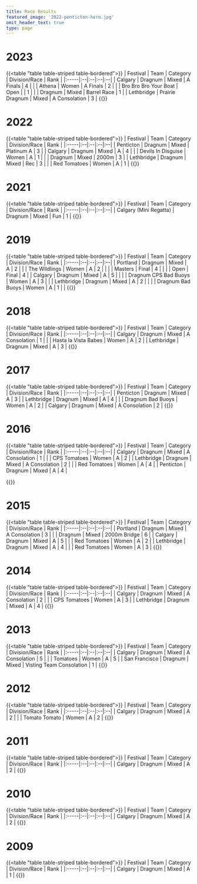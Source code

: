 ```yaml
---
title: Race Results
featured_image: '2022-penticton-hero.jpg'
omit_header_text: true
type: page
---
```


# 2023

{{<table "table table-striped table-bordered">}}
| Festival | Team | Category | Division/Race | Rank | 
|:-----|:--|:--|:--|:--|
| Calgary | Dragnum | Mixed | A Finals | 4 |
|  | Athena | Women | A Finals | 2 |
|  | Bro Bro Bro Your Boat | Open | | 1 | 
|  | Dragnum | Mixed | Barrel Race | 1 |
| Lethbridge | Prairie Dragnum | Mixed | A Consolation | 3 |
{{</table>}}

# 2022

{{<table "table table-striped table-bordered">}}
| Festival | Team | Category | Division/Race | Rank | 
|:-----|:--|:--|:--|:--|
| Penticton | Dragnum | Mixed | Platinum A | 3 |
| Calgary | Dragnum | Mixed | A | 4 |
|  | Devils In Disguise | Women | A | 1 |
|  | Dragnum | Mixed | 2000m | 3 |
| Lethbridge | Dragnum | Mixed | Rec | 3 |
|  | Red Tomatoes | Women | A | 1 |
{{</table>}}

# 2021

{{<table "table table-striped table-bordered">}}
| Festival | Team | Category | Division/Race | Rank | 
|:-----|:--|:--|:--|:--|
| Calgary (Mini Regatta) | Dragnum | Mixed | Fun | 1 |
{{</table>}}

# 2019

{{<table "table table-striped table-bordered">}}
| Festival | Team | Category | Division/Race | Rank | 
|:-----|:--|:--|:--|:--|
| Portland | Dragnum | Mixed | A | 2 | 
|  | The Wildlings | Women | A | 2 | 
|  | | Masters | Final | 4 | 
|  | | Open | Final | 4 | 
| Calgary | Dragnum | Mixed | A | 5 |  |
|  | Dragnum CPS Bad Buoys | Women | A | 3 |  |
| Lethbridge | Dragnum | Mixed | A | 2 |  |
|  | Dragnum Bad Buoys | Women | A | 1 |  |
{{</table>}}

# 2018

{{<table "table table-striped table-bordered">}}
| Festival | Team | Category | Division/Race | Rank | 
|:-----|:--|:--|:--|:--|
| Calgary | Dragnum | Mixed | A Consolation | 1 | 
|  | Hasta la Vista Babes | Women | A | 2 | 
| Lethbridge | Dragnum | Mixed | A | 3 | 
{{</table>}}

# 2017

{{<table "table table-striped table-bordered">}}
| Festival | Team | Category | Division/Race | Rank | 
|:-----|:--|:--|:--|:--|
| Penticton | Dragnum | Mixed | A | 3 | 
| Lethbridge | Dragnum | Mixed | A | 4 | 
| | Dragnum Bad Buoys | Women | A | 2 | 
| Calgary | Dragnum | Mixed | A Consolation | 2 | 
{{</table>}}

# 2016

{{<table "table table-striped table-bordered">}}
| Festival | Team | Category | Division/Race | Rank | 
|:-----|:--|:--|:--|:--|
| Calgary | Dragnum | Mixed | A Consolation | 1 |
| | CPS Tomatoes | Women | A | 2 |
| Lethbridge | Dragnum | Mixed | A Consolation | 2 |
| | Red Tomatoes | Women | A | 4 |
| Penticton | Dragnum | Mixed | A | 4 |

{{</table>}}

# 2015

{{<table "table table-striped table-bordered">}}
| Festival | Team | Category | Division/Race | Rank | 
|:-----|:--|:--|:--|:--|
| Portland | Dragnum | Mixed | A Consolation | 3 | 
|  | Dragnum | Mixed | 2000m Bridge | 6 | 
| Calgary | Dragnum | Mixed | A | 5 | 
| | Red Tomatoes | Women | A | 2 | 
| Lethbridge | Dragnum | Mixed | A | 4 | 
| | Red Tomatoes | Women | A | 3 | 
{{</table>}}

# 2014

{{<table "table table-striped table-bordered">}}
| Festival | Team | Category | Division/Race | Rank | 
|:-----|:--|:--|:--|:--|
| Calgary | Dragnum | Mixed | A Consolation | 2 |
| | CPS Tomatoes | Women | A | 3 |
| Lethbridge | Dragnum | Mixed | A | 4 |
{{</table>}}

# 2013

{{<table "table table-striped table-bordered">}}
| Festival | Team | Category | Division/Race | Rank | 
|:-----|:--|:--|:--|:--|
| Calgary | Dragnum | Mixed | A Consolation | 5 |
| | Tomatoes | Women | A | 5 | 
| San Francisco | Dragnum | Mixed | Visting Team Consolation | 1 | 
{{</table>}}

# 2012

{{<table "table table-striped table-bordered">}}
| Festival | Team | Category | Division/Race | Rank | 
|:-----|:--|:--|:--|:--|
| Calgary | Dragnum | Mixed | A | 2 |
| | Tomato Tomato | Women | A | 2 |
{{</table>}}

# 2011

{{<table "table table-striped table-bordered">}}
| Festival | Team | Category | Division/Race | Rank | 
|:-----|:--|:--|:--|:--|
| Calgary | Dragnum | Mixed | A | 2 |
{{</table>}}

# 2010

{{<table "table table-striped table-bordered">}}
| Festival | Team | Category | Division/Race | Rank | 
|:-----|:--|:--|:--|:--|
| Calgary | Dragnum | Mixed | A | 2 |
{{</table>}}

# 2009

{{<table "table table-striped table-bordered">}}
| Festival | Team | Category | Division/Race | Rank | 
|:-----|:--|:--|:--|:--|
| Calgary | Dragnum | Mixed | A | 1 |
{{</table>}}

